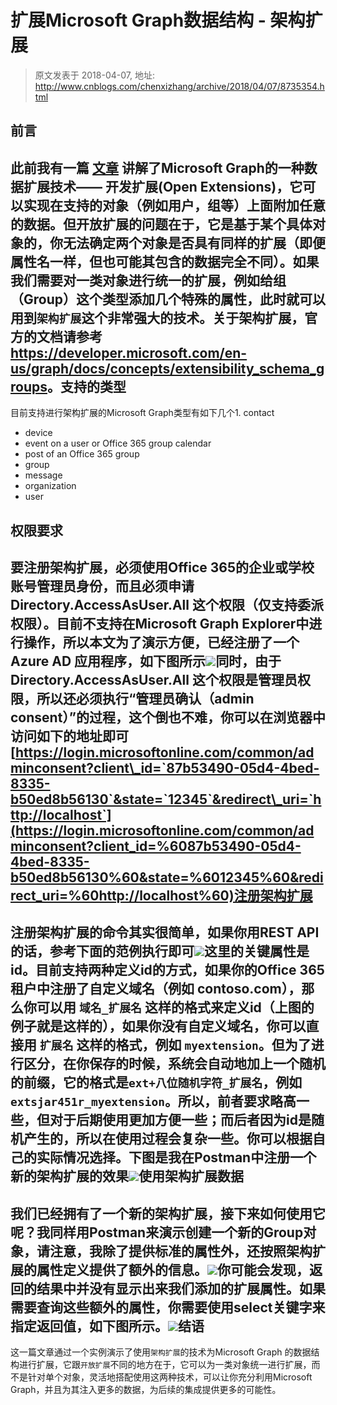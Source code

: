 # 扩展Microsoft Graph数据结构 - 架构扩展 
> 原文发表于 2018-04-07, 地址: http://www.cnblogs.com/chenxizhang/archive/2018/04/07/8735354.html 


前言
--

此前我有一篇 [文章](https://github.com/chenxizhang/office365dev/blob/master/docs/graphextensions.md) 讲解了Microsoft Graph的一种数据扩展技术—— 开发扩展(Open Extensions)，它可以实现在支持的对象（例如用户，组等）上面附加任意的数据。但开放扩展的问题在于，它是基于某个具体对象的，你无法确定两个对象是否具有同样的扩展（即便属性名一样，但也可能其包含的数据完全不同）。如果我们需要对一类对象进行统一的扩展，例如给组（Group）这个类型添加几个特殊的属性，此时就可以用到`架构扩展`这个非常强大的技术。关于架构扩展，官方的文档请参考 <https://developer.microsoft.com/en-us/graph/docs/concepts/extensibility_schema_groups>。支持的类型
-----

目前支持进行架构扩展的Microsoft Graph类型有如下几个1. contact
- device
- event on a user or Office 365 group calendar
- post of an Office 365 group
- group
- message
- organization
- user

权限要求
----

要注册架构扩展，必须使用Office 365的企业或学校账号管理员身份，而且必须申请 Directory.AccessAsUser.All 这个权限（仅支持委派权限）。目前不支持在Microsoft Graph Explorer中进行操作，所以本文为了演示方便，已经注册了一个Azure AD 应用程序，如下图所示[![](./images/8735354-2018-04-07-21-48-59.png)](https://github.com/chenxizhang/office365dev/blob/master/docs/images/2018-04-07-21-48-59.png)同时，由于Directory.AccessAsUser.All 这个权限是管理员权限，所以还必须执行“管理员确认（admin consent）”的过程，这个倒也不难，你可以在浏览器中访问如下的地址即可[https://login.microsoftonline.com/common/adminconsent?client\_id=`87b53490-05d4-4bed-8335-b50ed8b56130`&state=`12345`&redirect\_uri=`http://localhost`](https://login.microsoftonline.com/common/adminconsent?client_id=%6087b53490-05d4-4bed-8335-b50ed8b56130%60&state=%6012345%60&redirect_uri=%60http://localhost%60)注册架构扩展
------

注册架构扩展的命令其实很简单，如果你用REST API的话，参考下面的范例执行即可[![](./images/8735354-2018-04-07-21-54-38.png)](https://github.com/chenxizhang/office365dev/blob/master/docs/images/2018-04-07-21-54-38.png)这里的关键属性是id。目前支持两种定义id的方式，如果你的Office 365 租户中注册了自定义域名（例如 contoso.com），那么你可以用 `域名_扩展名` 这样的格式来定义id（上图的例子就是这样的），如果你没有自定义域名，你可以直接用 `扩展名` 这样的格式，例如 `myextension`。但为了进行区分，在你保存的时候，系统会自动地加上一个随机的前缀，它的格式是`ext+八位随机字符_扩展名`，例如`extsjar451r_myextension`。所以，前者要求略高一些，但对于后期使用更加方便一些；而后者因为id是随机产生的，所以在使用过程会复杂一些。你可以根据自己的实际情况选择。下图是我在Postman中注册一个新的架构扩展的效果[![](./images/8735354-2018-04-07-22-20-55.png)](https://github.com/chenxizhang/office365dev/blob/master/docs/images/2018-04-07-22-20-55.png)使用架构扩展数据
--------

我们已经拥有了一个新的架构扩展，接下来如何使用它呢？我同样用Postman来演示创建一个新的Group对象，请注意，我除了提供标准的属性外，还按照架构扩展的属性定义提供了额外的信息。[![](./images/8735354-2018-04-07-22-26-30.png)](https://github.com/chenxizhang/office365dev/blob/master/docs/images/2018-04-07-22-26-30.png)你可能会发现，返回的结果中并没有显示出来我们添加的扩展属性。如果需要查询这些额外的属性，你需要使用select关键字来指定返回值，如下图所示。[![](./images/8735354-2018-04-07-22-29-31.png)](https://github.com/chenxizhang/office365dev/blob/master/docs/images/2018-04-07-22-29-31.png)结语
--

这一篇文章通过一个实例演示了使用`架构扩展`的技术为Microsoft Graph 的数据结构进行扩展，它跟`开放扩展`不同的地方在于，它可以为一类对象统一进行扩展，而不是针对单个对象，灵活地搭配使用这两种技术，可以让你充分利用Microsoft Graph，并且为其注入更多的数据，为后续的集成提供更多的可能性。


































